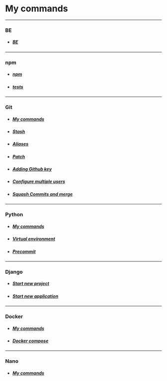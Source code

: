 # My commands

---
### BE
- ##### [BE](be/be.md)

---
### npm
- ##### [npm](npm/npm.md)
- ##### [tests](npm/tests.md)

---
### Git
- ##### [My commands](git/git.md)
- ##### [Stash](git/stash.md)
- ##### [Aliases](git/aliases.md)
- ##### [Patch](git/patch.md)
- ##### [Adding Github key](git/addingGithubKey.md)
- ##### [Configure multiple users](git/configureMultipleUsers.md)
- ##### [Squash Commits and merge](git/squashCommitAndMerge.md)

---
### Python
- ##### [My commands](python/python.md)
- ##### [Virtual environment](python/virtualenv.md)
- ##### [Precommit](python/precommit.md)

---
### Django
- ##### [Start new project](django/startNewProject.md)
- ##### [Start new application](django/startNewApp.md)

---
### Docker
- ##### [My commands](docker/docker.md)
- ##### [Docker compose](docker/dockerCompose.md)

---
### Nano
- ##### [My commands](nano/nano.md)
